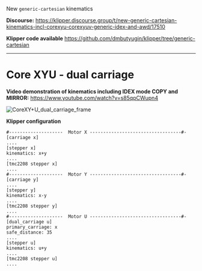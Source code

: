 New `generic-cartesian` kinematics

**Discourse:**
https://klipper.discourse.group/t/new-generic-cartesian-kinematics-incl-corexyu-corexyuv-generic-idex-and-awd/17510

**Klipper code available**
https://github.com/dmbutyugin/klipper/tree/generic-cartesian

---------------------------------------------------------------

# **Core XYU  - dual carriage** 

**Video demonstration of kinematics including IDEX mode COPY and MIRROR:**  https://www.youtube.com/watch?v=s85qpCWupn4


![CoreXY+U_dual_carriage_frame](https://github.com/user-attachments/assets/361c5da8-9979-4da5-a37e-768a20e0a299)


**Klipper configuration**


```
#--------------------  Motor X ----------------------------------#-
[carriage x] 
....
[stepper x]
kinematics: x+y
....
[tmc2208 stepper x]  
....
#--------------------  Motor Y ----------------------------------#-
[carriage y]
....
[stepper y]
kinematics: x-y
....
[tmc2208 stepper y]   
....
#--------------------  Motor U ----------------------------------#-
[dual_carriage u] 
primary_carriage: x
safe_distance: 35
....
[stepper u]
kinematics: u+y
....
[tmc2208 stepper u]   
....
```

